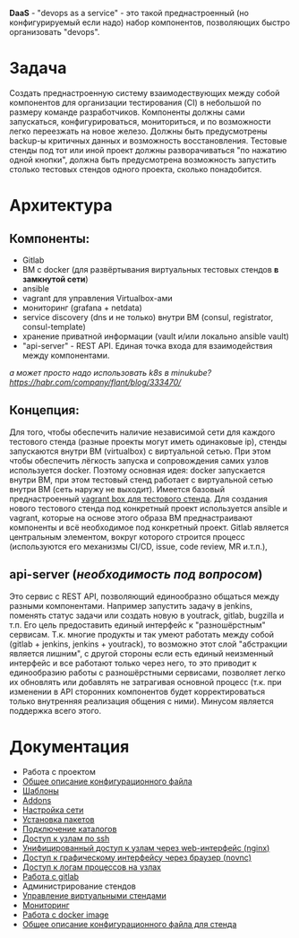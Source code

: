 **DaaS** - "devops as a service" - это такой преднастроенный (но конфигурируемый если надо) набор компонентов,
позволяющих быстро организовать "devops".

Задача
======
Создать преднастроенную систему взаимодествующих между собой компонентов для организации тестирования (CI)
в небольшой по размеру команде разработчиков. Компоненты должны сами запускаться, конфигурироваться,
мониториться, и по возможности легко переезжать на новое железо.
Должны быть предусмотрены backup-ы критичных данных и возможность восстановления.
Тестовые стенды под тот или иной проект должны разворачиваться "по нажатию одной кнопки",
должна быть предусмотрена возможность запустить столько тестовых стендов одного проекта,
сколько понадобится.

Архитектура
===========

Компоненты:
-----------
- Gitlab
- ВМ c docker (для развёртывания виртуальных тестовых стендов **в замкнутой сети**)
- ansible
- vagrant для управления Virtualbox-ами
- мониторинг (grafana + netdata)
- service discovery (dns и не только) внутри ВМ (consul, registrator, consul-template)
- хранение приватной информации (vault и/или локально ansible vault)
- "api-server" - REST API. Единая точка входа для взаимодействия между компонентами.

*а может просто надо использовать k8s в minukube? https://habr.com/company/flant/blog/333470/*

Концепция:
----------
Для того, чтобы обеспечить наличие независимой сети для каждого тестового стенда
(разные проекты могут иметь одинаковые ip), стенды запускаются внутри ВМ (virtualbox) с виртуальной сетью.
При этом чтобы обеспечить лёгкость запуска и сопровождения самих узлов используется docker. Поэтому
основная идея: docker запускается внутри ВМ, при этом тестовый стенд работает с виртуальной сетью внутри
ВМ (сеть наружу не выходит).
Имеется базовый преднастроенный [vagrant box для тестового стенда](https://app.vagrantup.com/vpavel/boxes/vstand-altlinux-sisyphus). 
Для создания нового тестового стенда под конкретный проект используется ansible и vagrant, 
которые на основе этого образа ВМ преднастраивают компоненты и всё
необходимое под конкретный проект. Gitlab является центральным элементом, вокруг которого строится процесс
(используются его механизмы CI/CD, issue, code review, MR  и.т.п.),

api-server (*необходимость под вопросом*)
------------------
Это сервис с REST API, позволяющий единообразно общаться между разными компонентами.
Например запустить задачу в jenkins, поменять статус задачи или создать новую в youtrack, gitlab, bugzilla
и т.п. Его цель предоставить единый интерфейс к "разношёрстным" сервисам.
Т.к. многие продукты и так умеют работать между собой (gitlab + jenkins, jenkins + youtrack),
то возможно этот слой "абстракции является лишним", с другой стороны если есть единый неизменный интерфейс
и все работают только через него, то это приводит к единообразию работы с разношёрстными
сервисами, позволяет легко их обновлять или добавлять не затрагивая основной процесс
(т.к. при изменении в API сторонних компонентов будет корректироваться только внутренняя реализация общения с ними).
Минусом  является поддержка всего этого.

Документация
============
* Работа с проектом
 * [Общее описание конфигурационного файла](docs/config.md)
 * [Шаблоны](docs/templates.md)
 * [Addons](docs/addons.md)
 * [Настройка сети](docs/network.md)
 * [Установка пакетов](docs/apt.md)
 * [Подключение каталогов](docs/volumes.md)
 * [Доступ к узлам по ssh](docs/ssh.md)
 * [Унифицированный доступ к узлам через web-интерфейс (nginx)](docs/nginx.md)
 * [Доступ к графическому интерфейсу через браузер (novnc)](docs/novnc.md)
 * [Доступ к логам процессов на узлах](docs/logdb.md)
 * [Работа с gitlab](docs/gitlab.md)
* Администрирование стендов
 * [Управление виртуальными стендами](docs/admin.md)
 * [Мониторинг](docs/monitoring.md)
 * [Работа с docker image](docs/image.md)
 * [Общее описание конфигурационного файла для стенда](docs/vstand-config.md)
